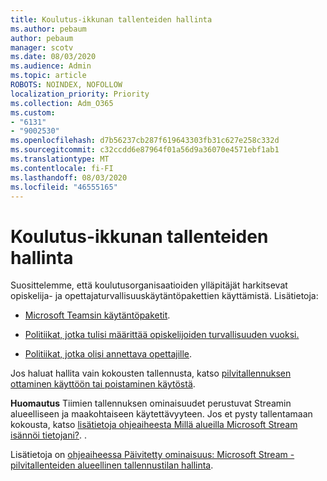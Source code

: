 ```yaml
---
title: Koulutus-ikkunan tallenteiden hallinta
ms.author: pebaum
author: pebaum
manager: scotv
ms.date: 08/03/2020
ms.audience: Admin
ms.topic: article
ROBOTS: NOINDEX, NOFOLLOW
localization_priority: Priority
ms.collection: Adm_O365
ms.custom:
- "6131"
- "9002530"
ms.openlocfilehash: d7b56237cb287f619643303fb31c627e258c332d
ms.sourcegitcommit: c32ccdd6e87964f01a56d9a36070e4571ebf1ab1
ms.translationtype: MT
ms.contentlocale: fi-FI
ms.lasthandoff: 08/03/2020
ms.locfileid: "46555165"
---
```

# <a name="manage-meeting-recordings-for-education"></a>Koulutus-ikkunan tallenteiden hallinta

Suosittelemme, että koulutusorganisaatioiden ylläpitäjät harkitsevat opiskelija- ja opettajaturvallisuuskäytäntöpakettien käyttämistä. Lisätietoja: 

- [Microsoft Teamsin käytäntöpaketit](https://docs.microsoft.com/microsoftteams/policy-packages-edu#policy-packages-in-microsoft-teams).  
    
- [Politiikat, jotka tulisi määrittää opiskelijoiden turvallisuuden vuoksi.](https://docs.microsoft.com/microsoftteams/policy-packages-edu#policies-that-should-be-assigned-for-student-safety)

- [Politiikat, jotka olisi annettava opettajille](https://docs.microsoft.com/microsoftteams/policy-packages-edu#policies-that-should-be-assigned-for-educators).

Jos haluat hallita vain kokousten tallennusta, katso [pilvitallennuksen ottaminen käyttöön tai poistaminen käytöstä](https://docs.microsoft.com/microsoftteams/cloud-recording#turn-on-or-turn-off-cloud-recording).  

**Huomautus** Tiimien tallennuksen ominaisuudet perustuvat Streamin alueelliseen ja maakohtaiseen käytettävyyteen. Jos et pysty tallentamaan kokousta, katso [lisätietoja ohjeaiheesta Millä alueilla Microsoft Stream isännöi tietojani?](https://docs.microsoft.com/stream/faq#which-regions-does-microsoft-stream-host-my-data-in). . 

Lisätietoja on [ohjeaiheessa Päivitetty ominaisuus: Microsoft Stream -pilvitallenteiden alueellinen tallennustilan hallinta](https://admin.microsoft.com/AdminPortal/Home#/MessageCenter?id=MC214327).